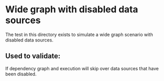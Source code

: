 # Wide graph with disabled data sources

The test in this directory exists to simulate a wide graph scenario with disabled data sources.

## Used to validate:

If dependency graph and execution will skip over data sources that have been disabled.
